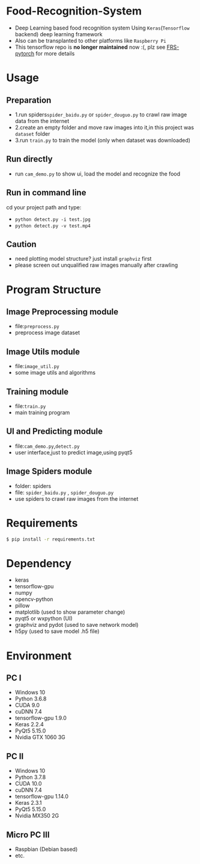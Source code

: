 # Food-Recognition-System
* Deep Learning based food recognition system
Using `Keras`(`Tensorflow` backend) deep learning framework
* Also can be transplanted to other platforms like `Raspberry Pi`
* This tensorflow repo is **no longer maintained** now :(, plz see [FRS-pytorch](https://github.com/ivanwhaf/FRS-pytorch) for more details

# Usage
## Preparation
* 1.run spiders`spider_baidu.py` or `spider_douguo.py` to crawl raw image data from the internet
* 2.create an empty folder and move raw images into it,in this project was `dataset` folder
* 3.run `train.py` to train the model (only when dataset was downloaded)

## Run directly
* run `cam_demo.py` to show ui, load the model and recognize the food

## Run in command line
cd your project path and type:
* `python detect.py -i test.jpg`
* `python detect.py -v test.mp4`

## Caution
* need plotting model structure? just install `graphviz` first
* please screen out unqualified raw images manually after crawling

# Program Structure
## Image Preprocessing module
* file:`preprocess.py`
* preprocess image dataset

## Image Utils module
* file:`image_util.py`
* some image utils and algorithms

## Training module
* file:`train.py`
* main training program

## UI and Predicting module
* file:`cam_demo.py`,`detect.py`
* user interface,just to predict image,using pyqt5

## Image Spiders module
* folder: spiders 
* file: `spider_baidu.py` , `spider_douguo.py`
* use spiders to crawl raw images from the internet

# Requirements
```bash
$ pip install -r requirements.txt
```

# Dependency
* keras
* tensorflow-gpu
* numpy
* opencv-python
* pillow
* matplotlib (used to show parameter change)
* pyqt5 or wxpython (UI)
* graphviz and pydot (used to save network model)
* h5py (used to save model .h5 file)

# Environment
## PC Ⅰ
* Windows 10
* Python 3.6.8
* CUDA 9.0
* cuDNN 7.4
* tensorflow-gpu 1.9.0
* Keras 2.2.4
* PyQt5 5.15.0
* Nvidia GTX 1060 3G

## PC Ⅱ
* Windows 10
* Python 3.7.8
* CUDA 10.0
* cuDNN 7.4
* tensorflow-gpu 1.14.0
* Keras 2.3.1
* PyQt5 5.15.0
* Nvidia MX350 2G

## Micro PC Ⅲ
* Raspbian (Debian based)
* etc.
